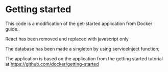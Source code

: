 # Getting started

This code is a modification of the get-started application from Docker guide.

React has been removed and replaced with javascript only

The database has been made a singleton by using serviceInject function;

The application is based on the application from the getting started tutorial at https://github.com/docker/getting-started
